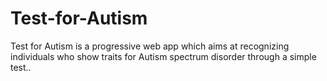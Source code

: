 # Test-for-Autism
Test for Autism is a progressive web app which aims at recognizing individuals who show traits for Autism spectrum disorder through a simple test..
